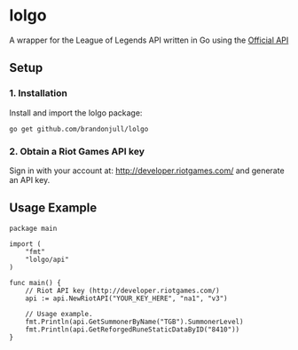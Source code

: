 # lolgo
A wrapper for the League of Legends API written in Go using the [Official API](http://developer.riotgames.com/)

## Setup

### 1. Installation

Install and import the lolgo package:

```
go get github.com/brandonjull/lolgo
```

### 2. Obtain a Riot Games API key

Sign in with your account at: http://developer.riotgames.com/ and generate an API key.

## Usage Example

```
package main

import (
	"fmt"
	"lolgo/api"
)

func main() {
	// Riot API key (http://developer.riotgames.com/)
	api := api.NewRiotAPI("YOUR_KEY_HERE", "na1", "v3")

	// Usage example.
	fmt.Println(api.GetSummonerByName("TGB").SummonerLevel)
	fmt.Println(api.GetReforgedRuneStaticDataByID("8410"))
}
```
